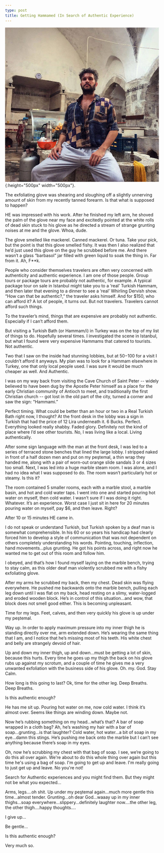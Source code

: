 ```yaml
---
type: post
title: Getting Hammamed (In Search of Authentic Experience)
---
```

![Hammamed](/images/hammamed.jpg){:height="500px" width="500px"}.

The exfoliating glove was shearing and sloughing off a slightly unnerving amount of skin from my recently tanned forearm. Is that what is supposed to happen? 

HE was impressed with his work. After he finished my left arm, he shoved the palm of the glove near my face and excitedly pointed at the white rolls of dead skin stuck to his glove as he directed a stream of strange grunting noises at me and the glove. Whoa, dude.

The glove smelled like mackerel. Canned mackerel. Or tuna. Take your pick, but the point is that this glove smelled fishy. It was then I also realized that he’d just used this glove on the guy he scrubbed before me. And there wasn’t a glass “barbasol” jar filled with green liquid to soak the thing in. Far from it. Ah, F**k. 

People who consider themselves travelers are often very concerned with authenticity and authentic experience. I am one of those people. Group tours or package tours are probably not authentic, for example. A typical package tour on sale in Istanbul might take you to a ‘real’ Turkish Hammam, and then later that evening to a dinner to see a ‘real’ Whirling Dervish show. “How can that be authentic?,” the traveler asks himself. And for $150, who can afford it? A lot of people, it turns out. But not travelers. Travelers cannot afford such things. 

To the traveler’s mind, things that are expensive are probably not authentic. Especially if I can’t afford them.

But visiting a Turkish Bath (or Hammam/i) in Turkey was on the top of my list of things to do. Hopefully several times. I investigated the scene in Istanbul, but what I found were very expensive Hammams that catered to tourists. Not authentic. 

Two that I saw on the inside had stunning lobbies, but at $50-$100 for a visit I couldn’t afford it anyways. My plan was to look for a Hammam elsewhere in Turkey, one that only local people used. I was sure it would be much cheaper as well. And Authentic.

I was on my way back from visiting the Cave Church of Saint Peter -- widely believed to have been dug by the Apostle Peter himself as a place for the early Christian community of Antioch to meet, and traditionally the first Christian church -- got lost in the old part of the city, turned a corner and saw the sign: “Hammami.”

Perfect timing. What could be better than an hour or two in a Real Turkish Bath right now, I thought? At the front desk in the lobby was a sign in Turkish that had the price of 12 Lira underneath it. 6 Bucks. Perfect. Everything looked really shabby. Faded glory. Definitely not the kind of place where I’d see other tourists. No, I was living like a local. Living authentically.

After some sign language with the man at the front desk, I was led to a series of terraced stone benches that lined the large lobby. I stripped naked in front of a half dozen men and put on my peştemal, a thin wrap they handed me, along with a pair of worn-out orange slide sandals 3 or 4 sizes too small. Next, I was led into a huge marble steam room. I was alone, and I had no idea what I was supposed to do. The room wasn’t particularly hot or steamy. Is this it? 

The room contained 5 smaller rooms, each with a marble stool, a marble basin, and hot and cold water taps. I went into one and started pouring hot water on myself, then cold water. I wasn’t sure if I was doing it right. Whatever. It’s an experience. Worst case I just sit in here for 20 minutes pouring water on myself, pay $6, and then leave. Right?

After 10 or 15 minutes HE came in.

I do not speak or understand Turkish, but Turkish spoken by a deaf man is somewhat comprehensible. In his 60 or so years his handicap had clearly forced him to develop a style of communication that was not dependent on others completely understanding his words. Pointing, touching, inflection, hand movements...plus grunting. He got his points across, and right now he wanted me to get out of this room and follow him.

I obeyed, and that’s how I found myself laying on the marble bench, trying to stay calm, as this older deaf man violently scrubbed me with a fishy exfoliating glove. 

After my arms he scrubbed my back, then my chest. Dead skin was flying everywhere. He pushed me backwards onto the marble bench, pulling each leg down until I was flat on my back, head resting on a slimy, water-logged and eroded wooden block. He’s in control of this situation...and wow, that block does not smell good either. This is becoming unpleasant.

Time for my legs. Feet, calves, and then very quickly his glove is up under my peştemal.

Way up. In order to apply maximum pressure into my inner thigh he is standing directly over me, arm extended down. He’s wearing the same thing that I am, and I notice that he’s missing most of his teeth. His white chest and belly are strangely devoid of hair. 

Up and down my inner thigh, up and down…must be getting a lot of skin, because this hurts. Every time he goes up my thigh the back on his glove rubs up against my scrotum, and a couple of time he gives me a very unwanted exfoliation with the business side of his glove. Oh. my. God. Stay Calm.

How long is this going to last? Ok, time for the other leg. Deep Breaths. Deep Breaths. 

Is this authentic enough?

He has me sit up. Pouring hot water on me, now cold water. I think it’s almost over. Seems like things are winding down. Maybe not.

Now he’s rubbing something on my head...what’s that? A bar of soap wrapped in a cloth bag? Ah, he’s washing my hair with a bar of soap...grunting...is that laughter? Cold water, hot water...a bit of soap in my eye...damn this stings. He’s pushing me back onto the marble but I can’t see anything because there’s soap in my eyes. 

Oh, now he’s scrubbing my chest with that bag of soap. I see, we’re going to do this all over again. We're about to do this whole thing over again but this time he's using a bag of soap. I'm going to get up and leave. I'm really going to just get up and leave. No you're not! 

Search for Authentic experiences and you might find them. But they might not be what you expected...

Arms, legs….oh shit. Up under my peştemal again...much more gentle this time...almost tender. Grunting…oh dear God…waaay up in my inner thighs...soap everywhere...slippery…definitely laughter now….the other leg, the other thigh….happy thoughts….

I give up…

Be gentle...

Is this authentic enough?

Very much so.
